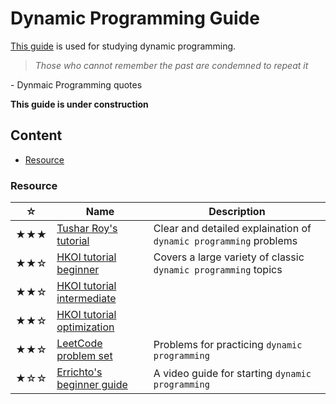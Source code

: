 # Dynamic Programming Guide
[This guide](https://github.com/udontur/cp/blob/main/*Resource/*dpg.md) is used for studying dynamic programming. 

> *Those who cannot remember the past are condemned to repeat it*

\- Dynmaic Programming quotes

**This guide is under construction**
## Content
* [Resource](#Resource)
### Resource
|☆|Name|Description|
|-|-|-|
|★★★|[Tushar Roy's tutorial](https://www.youtube.com/playlist?list=PLrmLmBdmIlpsHaNTPP_jHHDx_os9ItYXr)|Clear and detailed explaination of `dynamic programming` problems|
|★★☆|[HKOI tutorial beginner](https://assets.hkoi.org/training2023/dp-i-adv.pdf)|Covers a large variety of classic `dynamic programming` topics|
|★★☆|[HKOI tutorial intermediate](https://assets.hkoi.org/training2023/dp-ii.pdf)||
|★★☆|[HKOI tutorial optimization](https://assets.hkoi.org/training2023/dp-iii.pdf)||
|★★☆|[LeetCode problem set](https://leetcode.com/discuss/general-discussion/1000929/solved-all-dynamic-programming-dp-problems-in-7-months)|Problems for practicing `dynamic programming`|
|★☆☆|[Errichto's beginner guide](https://www.youtube.com/watch?v=YBSt1jYwVfU&list=PLl0KD3g-oDOGJUdmhFk19LaPgrfmAGQfo)|A video guide for starting `dynamic programming`|

